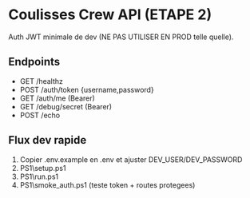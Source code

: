 # Coulisses Crew API (ETAPE 2)

Auth JWT minimale de dev (NE PAS UTILISER EN PROD telle quelle).

## Endpoints

* GET /healthz
* POST /auth/token {username,password}
* GET /auth/me (Bearer)
* GET /debug/secret (Bearer)
* POST /echo

## Flux dev rapide

1. Copier .env.example en .env et ajuster DEV_USER/DEV_PASSWORD
2. PS1\setup.ps1
3. PS1\run.ps1
4. PS1\smoke_auth.ps1 (teste token + routes protegees)
